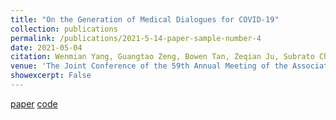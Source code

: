 ```yaml
---
title: "On the Generation of Medical Dialogues for COVID-19"
collection: publications
permalink: /publications/2021-5-14-paper-sample-number-4
date: 2021-05-04
citation: Wenmian Yang, Guangtao Zeng, Bowen Tan, Zeqian Ju, Subrato Chakravorty, Xuehai He, Shu Chen, <u>Xingyi Yang</u>, Qingyang Wu, Zhou Yu, Eric Xing, Pengtao Xie
venue: 'The Joint Conference of the 59th Annual Meeting of the Association for Computational Linguistics and the 11th International Joint Conference on Natural Language Processing (ACL2021), long paper'
showexcerpt: False
---
```

[paper](https://arxiv.org/abs/2005.05442) [code](https://github.com/UCSD-AI4H/COVID-Dialogue)
